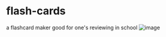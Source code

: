 # flash-cards
a flashcard maker good for one's reviewing in school 
![image](https://user-images.githubusercontent.com/110081044/215232877-eef1e02c-e644-490a-a6af-c6b10f6e5b82.png)

